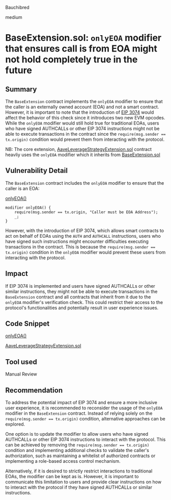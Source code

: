 Bauchibred

medium

# BaseExtension.sol: `onlyEOA` modifier that ensures call is from EOA might not hold completely true in the future


## Summary

The `BaseExtension` contract implements the `onlyEOA` modifier to ensure that the caller is an externally owned account (EOA) and not a smart contract. However, it is important to note that the introduction of [EIP 3074](https://eips.ethereum.org/EIPS/eip-3074) would affect the behavior of this check since it initroduces two new EVM opcodes. While the `onlyEOA` modifier would still hold true for traditional EOAs, users who have signed AUTHCALLs or other EIP 3074 instructions might not be able to execute transactions in the contract since the `require(msg.sender == tx.origin)` condition would prevent them from interacting with the protocol.

NB: The core extension, [AaveLeverageStrategyExtension.sol](https://github.com/sherlock-audit/2023-05-Index/blob/3190057afd3085143a31746d65045a0d1bacc78c/index-coop-smart-contracts/contracts/adapters/AaveLeverageStrategyExtension.sol) contract heavliy uses the `onlyEOA` modifier which it inherits from [BaseExtension.sol]()

## Vulnerability Detail

The `BaseExtension` contract includes the `onlyEOA` modifier to ensure that the caller is an EOA:

[onlyEOA()](https://github.com/sherlock-audit/2023-05-Index/blob/3190057afd3085143a31746d65045a0d1bacc78c/index-coop-smart-contracts/contracts/lib/BaseExtension.sol#L56-L62C1)

```solidity
modifier onlyEOA() {
    require(msg.sender == tx.origin, "Caller must be EOA Address");
    _;
}
```

However, with the introduction of EIP 3074, which allows smart contracts to act on behalf of EOAs using the `AUTH` and `AUTHCALL` instructions, users who have signed such instructions might encounter difficulties executing transactions in the contract. This is because the `require(msg.sender == tx.origin)` condition in the `onlyEOA` modifier would prevent these users from interacting with the protocol.

## Impact

If EIP 3074 is implemented and users have signed AUTHCALLs or other similar instructions, they might not be able to execute transactions in the `BaseExtension` contract and all contracts that inherit from it due to the `onlyEOA` modifier's verification check. This could restrict their access to the protocol's functionalities and potentially result in user experience issues.

## Code Snippet

[onlyEOA()](https://github.com/sherlock-audit/2023-05-Index/blob/3190057afd3085143a31746d65045a0d1bacc78c/index-coop-smart-contracts/contracts/lib/BaseExtension.sol#L56-L62C1)

[AaveLeverageStrategyExtension.sol](https://github.com/sherlock-audit/2023-05-Index/blob/3190057afd3085143a31746d65045a0d1bacc78c/index-coop-smart-contracts/contracts/adapters/AaveLeverageStrategyExtension.sol)

## Tool used

Manual Review

## Recommendation

To address the potential impact of EIP 3074 and ensure a more inclusive user experience, it is recommended to reconsider the usage of the `onlyEOA` modifier in the `BaseExtension` contract. Instead of relying solely on the `require(msg.sender == tx.origin)` condition, alternative approaches can be explored.

One option is to update the modifier to allow users who have signed AUTHCALLs or other EIP 3074 instructions to interact with the protocol. This can be achieved by removing the `require(msg.sender == tx.origin)` condition and implementing additional checks to validate the caller's authorization, such as maintaining a whitelist of authorized contracts or implementing a role-based access control mechanism.

Alternatively, if it is desired to strictly restrict interactions to traditional EOAs, the modifier can be kept as is. However, it is important to communicate this limitation to users and provide clear instructions on how to interact with the protocol if they have signed AUTHCALLs or similar instructions.
